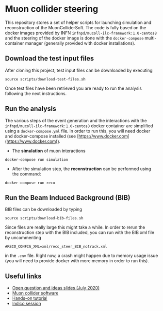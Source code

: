 # Muon collider steering

This repository stores a set of helper scripts for launching simulation and reconstruction of the MuonColliderSoft. The code is fully based on the docker images provided by INFN `infnpd/mucoll-ilc-framework:1.0-centos8` and the steering of the docker image is done with the `docker-compose` multi-container manager (generally provided with docker installations).

## Download the test input files
After cloning this project, test input files can be downloaded by executing
```
source scripts/download-test-files.sh
```
Once test files have been retrieved you are ready to run the analysis following the next instructions.

## Run the analysis

The various steps of the event generation and the interactions with the `infnpd/mucoll-ilc-framework:1.0-centos8` docker container are simplified using a `docker-compose.yml` file. In order to run this, you will need docker and docker-compose installed (see [https://www.docker.com](https://www.docker.com)).


- The **simulation** of muon interactions
```
docker-compose run simulation
```
- After the simulation step, the **reconstruction** can be performed using the command: 
```
docker-compose run reco
```

## Run the Beam Induced Background (BIB)
BIB files can be downloaded by typing
```
source scripts/download-bib-files.sh
```
Since files are really large this might take a while. In order to rerun the reconstruction step with the BIB included, you can run with the BIB xml file by uncommenting
```
#RECO_CONFIG_XML=xml/reco_steer_BIB_notrack.xml
```
in the `.env` file. Right now, a crash might happen due to memory usage issue (you will need to provide docker with more memory in order to run this).

## Useful links
-   [Open question and ideas slides (July 2020)](https://indico.fnal.gov/event/43963/contributions/190487/attachments/131664/161302/EF-Workshop-MuonColl.pdf)
-   [Muon collider software](https://sites.google.com/site/muoncollider/home)
-   [Hands-on tutorial](https://indico.cern.ch/event/938616/)
-   [Indico session](https://indico.cern.ch/event/937551/)
